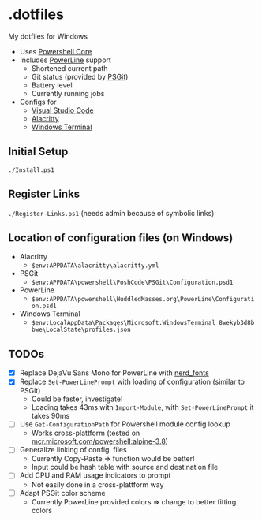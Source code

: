 # .dotfiles

My dotfiles for Windows

* Uses [Powershell Core](https://github.com/powershell/powershell)
* Includes [PowerLine](https://github.com/Jaykul/PowerLine) support
  * Shortened current path
  * Git status (provided by [PSGit](https://github.com/PoshCode/PSGit))
  * Battery level
  * Currently running jobs
* Configs for
  * [Visual Studio Code](https://github.com/Microsoft/vscode)
  * [Alacritty](https://github.com/jwilm/alacritty)
  * [Windows Terminal](https://github.com/Microsoft/Terminal)

## Initial Setup

`./Install.ps1`

## Register Links

`./Register-Links.ps1` (needs admin because of symbolic links)

## Location of configuration files (on Windows)

* Alacritty
  * `$env:APPDATA\alacritty\alacritty.yml`
* PSGit
  * `$env:APPDATA\powershell\PoshCode\PSGit\Configuration.psd1`
* PowerLine
  * `$env:APPDATA\powershell\HuddledMasses.org\PowerLine\Configuration.psd1`
* Windows Terminal
  * `$env:LocalAppData\Packages\Microsoft.WindowsTerminal_8wekyb3d8bbwe\LocalState\profiles.json`

## TODOs

* [x] Replace DejaVu Sans Mono for PowerLine with [nerd_fonts](https://github.com/ryanoasis/nerd-fonts)
* [x] Replace `Set-PowerLinePrompt` with loading of configuration (similar to PSGit)
  * Could be faster, investigate!
  * Loading takes 43ms with `Import-Module`, with `Set-PowerLinePrompt` it takes 90ms
* [ ] Use `Get-ConfigurationPath` for Powershell module config lookup
  * Works cross-plattform (tested on [mcr.microsoft.com/powershell:alpine-3.8](https://hub.docker.com/_/microsoft-powershell))
* [ ] Generalize linking of config. files
  * Currently Copy-Paste => function would be better!
  * Input could be hash table with source and destination file
* [ ] Add CPU and RAM usage indicators to prompt
  * Not easily done in a cross-plattform way
* [ ] Adapt PSGit color scheme
  * Currently PowerLine provided colors => change to better fitting colors
